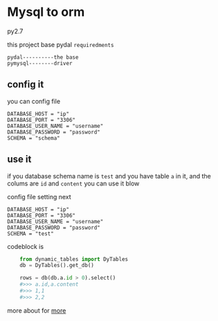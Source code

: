 # Mysql to orm
py2.7

this project base pydal `requiredments`

    pydal----------the base
    pymysql--------driver

## config it
you can config file 

    DATABASE_HOST = "ip"
    DATABASE_PORT = "3306"
    DATABASE_USER_NAME = "username"
    DATABASE_PASSWORD = "password"
    SCHEMA = "schema"

## use it
if you database schema name is `test` and you have table `a` in it, and the colums are `id` and `content`
you can use it blow 

config file setting next 

    DATABASE_HOST = "ip"
    DATABASE_PORT = "3306"
    DATABASE_USER_NAME = "username"
    DATABASE_PASSWORD = "password"
    SCHEMA = "test"

codeblock is 
```python
    from dynamic_tables import DyTables
    db = DyTables().get_db()

    rows = db(db.a.id > 0).select()
    #>>> a.id,a.content
    #>>> 1,1
    #>>> 2,2

```

more about for [more](http://www.web2py.com/books/default/chapter/29/06/the-database-abstraction-layer)